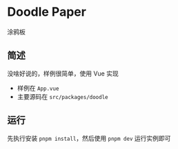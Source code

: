 # Doodle Paper

涂鸦板

## 简述

没啥好说的，样例很简单，使用 Vue 实现

* 样例在 `App.vue`
* 主要源码在 `src/packages/doodle`

## 运行

先执行安装 `pnpm install`，然后使用 `pnpm dev` 运行实例即可